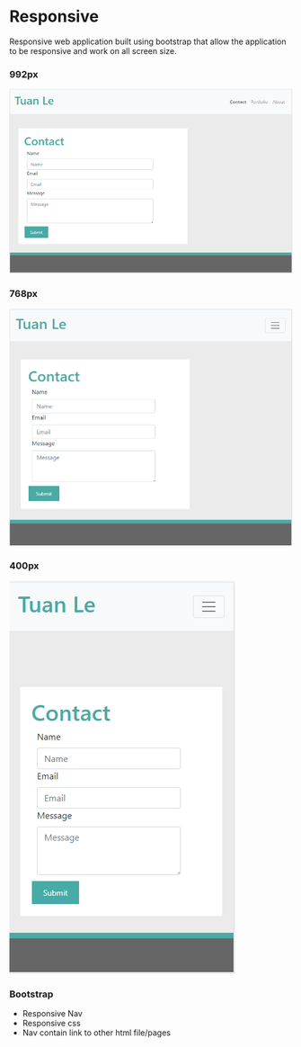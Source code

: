 # Responsive

Responsive web application built using bootstrap that allow the application to be responsive and work on all screen size.

### 992px

![992px screen-size](Assets\Images\992.PNG)

### 768px

![768px screen-size](Assets\Images\768.PNG)

### 400px

![400px screen-size](Assets\Images\400.PNG)

### Bootstrap

- Responsive Nav
- Responsive css
- Nav contain link to other html file/pages
